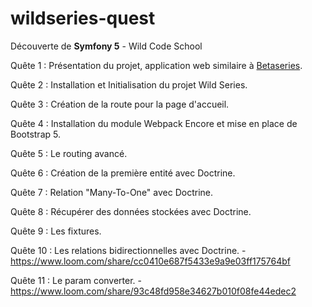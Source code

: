 # wildseries-quest

Découverte de **Symfony 5** - Wild Code School

Quête 1 : Présentation du projet, application web similaire à [Betaseries](https://www.betaseries.com/series/nofilter).

Quête 2 : Installation et Initialisation du projet Wild Series.

Quête 3 : Création de la route pour la page d'accueil.

Quête 4 : Installation du module Webpack Encore et mise en place de Bootstrap 5.

Quête 5 : Le routing avancé.

Quête 6 : Création de la première entité avec Doctrine.

Quête 7 : Relation "Many-To-One" avec Doctrine.

Quête 8 : Récupérer des données stockées avec Doctrine.

Quête 9 : Les fixtures.

Quête 10 : Les relations bidirectionnelles avec Doctrine. - https://www.loom.com/share/cc0410e687f5433e9a9e03ff175764bf

Quête 11 : Le param converter. - https://www.loom.com/share/93c48fd958e34627b010f08fe44edec2